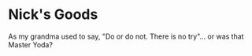 # Nick's Goods
As my grandma used to say, "Do or do not. There is no try"... or was that Master Yoda?
